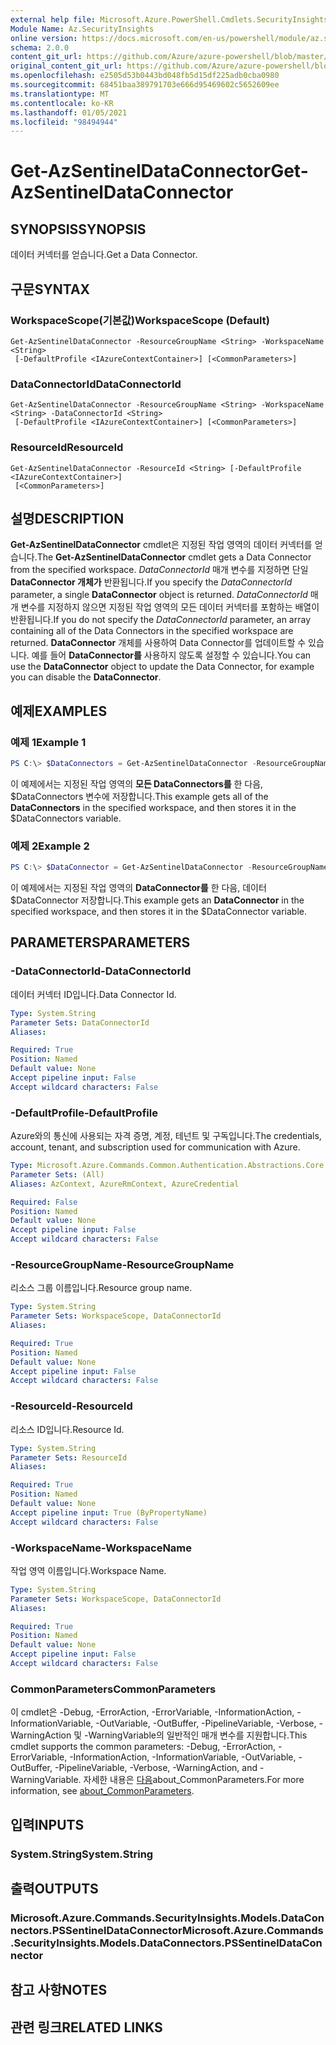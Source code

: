 ```yaml
---
external help file: Microsoft.Azure.PowerShell.Cmdlets.SecurityInsights.dll-Help.xml
Module Name: Az.SecurityInsights
online version: https://docs.microsoft.com/en-us/powershell/module/az.securityinsights/get-azsentineldataconnector
schema: 2.0.0
content_git_url: https://github.com/Azure/azure-powershell/blob/master/src/SecurityInsights/SecurityInsights/help/Get-AzSentinelDataConnector.md
original_content_git_url: https://github.com/Azure/azure-powershell/blob/master/src/SecurityInsights/SecurityInsights/help/Get-AzSentinelDataConnector.md
ms.openlocfilehash: e2505d53b0443bd048fb5d15df225adb0cba0980
ms.sourcegitcommit: 68451baa389791703e666d95469602c5652609ee
ms.translationtype: MT
ms.contentlocale: ko-KR
ms.lasthandoff: 01/05/2021
ms.locfileid: "98494944"
---
```

# <span data-ttu-id="8123a-101">Get-AzSentinelDataConnector</span><span class="sxs-lookup"><span data-stu-id="8123a-101">Get-AzSentinelDataConnector</span></span>

## <span data-ttu-id="8123a-102">SYNOPSIS</span><span class="sxs-lookup"><span data-stu-id="8123a-102">SYNOPSIS</span></span>
<span data-ttu-id="8123a-103">데이터 커넥터를 얻습니다.</span><span class="sxs-lookup"><span data-stu-id="8123a-103">Get a Data Connector.</span></span>

## <span data-ttu-id="8123a-104">구문</span><span class="sxs-lookup"><span data-stu-id="8123a-104">SYNTAX</span></span>

### <span data-ttu-id="8123a-105">WorkspaceScope(기본값)</span><span class="sxs-lookup"><span data-stu-id="8123a-105">WorkspaceScope (Default)</span></span>
```
Get-AzSentinelDataConnector -ResourceGroupName <String> -WorkspaceName <String>
 [-DefaultProfile <IAzureContextContainer>] [<CommonParameters>]
```

### <span data-ttu-id="8123a-106">DataConnectorId</span><span class="sxs-lookup"><span data-stu-id="8123a-106">DataConnectorId</span></span>
```
Get-AzSentinelDataConnector -ResourceGroupName <String> -WorkspaceName <String> -DataConnectorId <String>
 [-DefaultProfile <IAzureContextContainer>] [<CommonParameters>]
```

### <span data-ttu-id="8123a-107">ResourceId</span><span class="sxs-lookup"><span data-stu-id="8123a-107">ResourceId</span></span>
```
Get-AzSentinelDataConnector -ResourceId <String> [-DefaultProfile <IAzureContextContainer>]
 [<CommonParameters>]
```

## <span data-ttu-id="8123a-108">설명</span><span class="sxs-lookup"><span data-stu-id="8123a-108">DESCRIPTION</span></span>
<span data-ttu-id="8123a-109">**Get-AzSentinelDataConnector** cmdlet은 지정된 작업 영역의 데이터 커넥터를 얻습니다.</span><span class="sxs-lookup"><span data-stu-id="8123a-109">The **Get-AzSentinelDataConnector** cmdlet gets a Data Connector from the specified workspace.</span></span>
<span data-ttu-id="8123a-110">*DataConnectorId* 매개 변수를 지정하면 단일 **DataConnector 개체가** 반환됩니다.</span><span class="sxs-lookup"><span data-stu-id="8123a-110">If you specify the *DataConnectorId* parameter, a single **DataConnector** object is returned.</span></span>
<span data-ttu-id="8123a-111">*DataConnectorId* 매개 변수를 지정하지 않으면 지정된 작업 영역의 모든 데이터 커넥터를 포함하는 배열이 반환됩니다.</span><span class="sxs-lookup"><span data-stu-id="8123a-111">If you do not specify the *DataConnectorId* parameter, an array containing all of the Data Connectors in the specified workspace are returned.</span></span>
<span data-ttu-id="8123a-112">**DataConnector** 개체를 사용하여 Data Connector를 업데이트할 수 있습니다. 예를 들어 **DataConnector를** 사용하지 않도록 설정할 수 있습니다.</span><span class="sxs-lookup"><span data-stu-id="8123a-112">You can use the **DataConnector** object to update the Data Connector, for example you can disable the **DataConnector**.</span></span>

## <span data-ttu-id="8123a-113">예제</span><span class="sxs-lookup"><span data-stu-id="8123a-113">EXAMPLES</span></span>

### <span data-ttu-id="8123a-114">예제 1</span><span class="sxs-lookup"><span data-stu-id="8123a-114">Example 1</span></span>
```powershell
PS C:\> $DataConnectors = Get-AzSentinelDataConnector -ResourceGroupName "MyResourceGroup" -WorkspaceName "MyWorkspaceName"
```

<span data-ttu-id="8123a-115">이 예제에서는 지정된 작업 영역의 **모든 DataConnectors를** 한 다음, $DataConnectors 변수에 저장합니다.</span><span class="sxs-lookup"><span data-stu-id="8123a-115">This example gets all of the **DataConnectors** in the specified workspace, and then stores it in the $DataConnectors variable.</span></span>

### <span data-ttu-id="8123a-116">예제 2</span><span class="sxs-lookup"><span data-stu-id="8123a-116">Example 2</span></span>
```powershell
PS C:\> $DataConnector = Get-AzSentinelDataConnector -ResourceGroupName "MyResourceGroup" -WorkspaceName "MyWorkspaceName" -DataConnectorId "MyDataConnectorId"
```

<span data-ttu-id="8123a-117">이 예제에서는 지정된 작업 영역의 **DataConnector를** 한 다음, 데이터 $DataConnector 저장합니다.</span><span class="sxs-lookup"><span data-stu-id="8123a-117">This example gets an **DataConnector** in the specified workspace, and then stores it in the $DataConnector variable.</span></span>

## <span data-ttu-id="8123a-118">PARAMETERS</span><span class="sxs-lookup"><span data-stu-id="8123a-118">PARAMETERS</span></span>

### <span data-ttu-id="8123a-119">-DataConnectorId</span><span class="sxs-lookup"><span data-stu-id="8123a-119">-DataConnectorId</span></span>
<span data-ttu-id="8123a-120">데이터 커넥터 ID입니다.</span><span class="sxs-lookup"><span data-stu-id="8123a-120">Data Connector Id.</span></span>

```yaml
Type: System.String
Parameter Sets: DataConnectorId
Aliases:

Required: True
Position: Named
Default value: None
Accept pipeline input: False
Accept wildcard characters: False
```

### <span data-ttu-id="8123a-121">-DefaultProfile</span><span class="sxs-lookup"><span data-stu-id="8123a-121">-DefaultProfile</span></span>
<span data-ttu-id="8123a-122">Azure와의 통신에 사용되는 자격 증명, 계정, 테넌트 및 구독입니다.</span><span class="sxs-lookup"><span data-stu-id="8123a-122">The credentials, account, tenant, and subscription used for communication with Azure.</span></span>

```yaml
Type: Microsoft.Azure.Commands.Common.Authentication.Abstractions.Core.IAzureContextContainer
Parameter Sets: (All)
Aliases: AzContext, AzureRmContext, AzureCredential

Required: False
Position: Named
Default value: None
Accept pipeline input: False
Accept wildcard characters: False
```

### <span data-ttu-id="8123a-123">-ResourceGroupName</span><span class="sxs-lookup"><span data-stu-id="8123a-123">-ResourceGroupName</span></span>
<span data-ttu-id="8123a-124">리소스 그룹 이름입니다.</span><span class="sxs-lookup"><span data-stu-id="8123a-124">Resource group name.</span></span>

```yaml
Type: System.String
Parameter Sets: WorkspaceScope, DataConnectorId
Aliases:

Required: True
Position: Named
Default value: None
Accept pipeline input: False
Accept wildcard characters: False
```

### <span data-ttu-id="8123a-125">-ResourceId</span><span class="sxs-lookup"><span data-stu-id="8123a-125">-ResourceId</span></span>
<span data-ttu-id="8123a-126">리소스 ID입니다.</span><span class="sxs-lookup"><span data-stu-id="8123a-126">Resource Id.</span></span>

```yaml
Type: System.String
Parameter Sets: ResourceId
Aliases:

Required: True
Position: Named
Default value: None
Accept pipeline input: True (ByPropertyName)
Accept wildcard characters: False
```

### <span data-ttu-id="8123a-127">-WorkspaceName</span><span class="sxs-lookup"><span data-stu-id="8123a-127">-WorkspaceName</span></span>
<span data-ttu-id="8123a-128">작업 영역 이름입니다.</span><span class="sxs-lookup"><span data-stu-id="8123a-128">Workspace Name.</span></span>

```yaml
Type: System.String
Parameter Sets: WorkspaceScope, DataConnectorId
Aliases:

Required: True
Position: Named
Default value: None
Accept pipeline input: False
Accept wildcard characters: False
```

### <span data-ttu-id="8123a-129">CommonParameters</span><span class="sxs-lookup"><span data-stu-id="8123a-129">CommonParameters</span></span>
<span data-ttu-id="8123a-130">이 cmdlet은 -Debug, -ErrorAction, -ErrorVariable, -InformationAction, -InformationVariable, -OutVariable, -OutBuffer, -PipelineVariable, -Verbose, -WarningAction 및 -WarningVariable의 일반적인 매개 변수를 지원합니다.</span><span class="sxs-lookup"><span data-stu-id="8123a-130">This cmdlet supports the common parameters: -Debug, -ErrorAction, -ErrorVariable, -InformationAction, -InformationVariable, -OutVariable, -OutBuffer, -PipelineVariable, -Verbose, -WarningAction, and -WarningVariable.</span></span> <span data-ttu-id="8123a-131">자세한 내용은 [다음](http://go.microsoft.com/fwlink/?LinkID=113216)about_CommonParameters.</span><span class="sxs-lookup"><span data-stu-id="8123a-131">For more information, see [about_CommonParameters](http://go.microsoft.com/fwlink/?LinkID=113216).</span></span>

## <span data-ttu-id="8123a-132">입력</span><span class="sxs-lookup"><span data-stu-id="8123a-132">INPUTS</span></span>

### <span data-ttu-id="8123a-133">System.String</span><span class="sxs-lookup"><span data-stu-id="8123a-133">System.String</span></span>
## <span data-ttu-id="8123a-134">출력</span><span class="sxs-lookup"><span data-stu-id="8123a-134">OUTPUTS</span></span>

### <span data-ttu-id="8123a-135">Microsoft.Azure.Commands.SecurityInsights.Models.DataConnectors.PSSentinelDataConnector</span><span class="sxs-lookup"><span data-stu-id="8123a-135">Microsoft.Azure.Commands.SecurityInsights.Models.DataConnectors.PSSentinelDataConnector</span></span>
## <span data-ttu-id="8123a-136">참고 사항</span><span class="sxs-lookup"><span data-stu-id="8123a-136">NOTES</span></span>

## <span data-ttu-id="8123a-137">관련 링크</span><span class="sxs-lookup"><span data-stu-id="8123a-137">RELATED LINKS</span></span>
